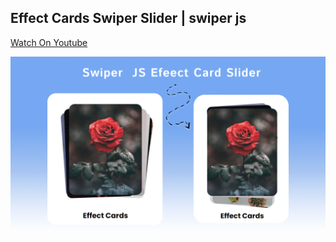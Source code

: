 ## Effect Cards Swiper Slider | swiper js

[Watch On Youtube](https://youtu.be/uAslyfU7I40)

![thumbnail](thumbnail.png)

